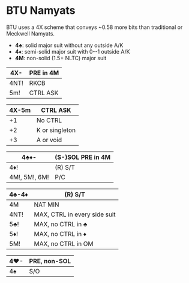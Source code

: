 # BTU Namyats

BTU uses a 4X scheme that conveys ~0.58 more bits than traditional or Meckwell
Namyats.

- **4♣**: solid major suit without any outside A/K
- **4♦**: semi-solid major suit with 0--1 outside A/K
- **4M**: non-solid (1.5+ NLTC) major suit

| 4X-  | PRE in 4M |
|------|-----------|
| 4NT! | RKCB      |
| 5m!  | CTRL ASK  |

| 4X-5m | CTRL ASK |
|-------|----------|
| +1    | No CTRL
| +2    | K or singleton
| +3    | A or void

| 4♣♦-          | (S-)SOL PRE in 4M |
|---------------|-------------------|
| 4♦!           | (R) S/T           |
| 4M!, 5M!, 6M! | P/C               |

| 4♣-4♦ | (R) S/T |
|-------|---------|
| 4M    | NAT MIN
| 4NT!  | MAX, CTRL in every side suit
| 5♣!   | MAX, no CTRL in ♣
| 5♦!   | MAX, no CTRL in ♦
| 5M!   | MAX, no CTRL in OM

| 4♥- | PRE, non-SOL |
|-----|--------------|
| 4♠  | S/O          |
